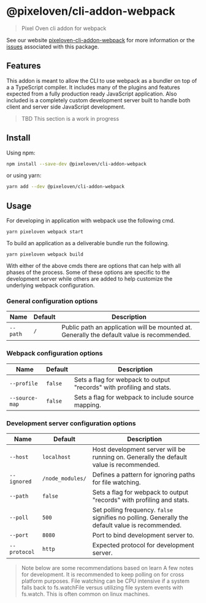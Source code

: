 # @pixeloven/cli-addon-webpack

> Pixel Oven cli addon for webpack

See our website [pixeloven-cli-addon-webpack](https://github.com/pixeloven/pixeloven) for more information or the [issues](https://github.com/pixeloven/pixeloven) associated with this package.

## Features
This addon is meant to allow the CLI to use webpack as a bundler on top of a a TypeScript compiler. It includes many of the plugins and features expected from a fully production ready JavaScript application. Also included is a completely custom development server built to handle both client and server side  JavaScript development.

> TBD This section is a work in progress

## Install

Using npm:

```sh
npm install --save-dev @pixeloven/cli-addon-webpack
```

or using yarn:

```sh
yarn add --dev @pixeloven/cli-addon-webpack
```

## Usage
For developing in application with webpack use the following cmd.
```
yarn pixeloven webpack start
```

To build an application as a deliverable bundle run the following.
```
yarn pixeloven webpack build
```
With either of the above cmds there are options that can help with all phases of the process. Some of these options are specific to the development server while others are added to help customize the underlying webpack configuration.

### General configuration options
| Name | Default | Description |
| --- | --- | --- |
| `--path` |  `/` | Public path an application will be mounted at. Generally the default value is recommended. |

### Webpack configuration options
| Name | Default | Description |
| --- | --- | --- |
| `--profile` |  `false` | Sets a flag for webpack to output "records" with profiling and stats. |
| `--source-map` |  `false` | Sets a flag for webpack to include source mapping. |

### Development server configuration options
| Name | Default | Description |
| --- | --- | --- |
| `--host` |  `localhost` | Host development server will be running on. Generally the default value is recommended. |
| `--ignored` |  `/node_modules/` | Defines a pattern for ignoring paths for file watching. |
| `--path` |  `false` | Sets a flag for webpack to output "records" with profiling and stats. |
| `--poll` |  `500` | Set polling frequency. `false` signifies no polling. Generally the default value is recommended. |
| `--port` |  `8080` | Port to bind development server to. |
| `--protocol` |  `http` | Expected protocol for development server. |

> Note below are some recommendations based on learn A few notes for development. 
It is recommended to keep polling on for cross platform purposes. File watching can be CPU intensive if a system falls back to fs.watchFile versus utilizing file system events with fs.watch. This is often common on linux machines.
